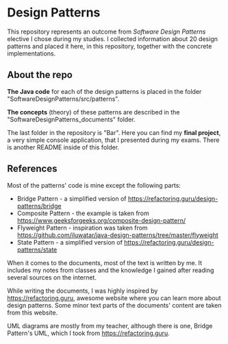 # Design Patterns

This repository represents an outcome from _Software Design Patterns_ elective I chose during my studies. I collected information about 20 design patterns and placed it here, in this repository, together with the concrete implementations.

## About the repo

**The Java code** for each of the design patterns is placed in the folder "SoftwareDesignPatterns/src/patterns".

**The concepts** (theory) of these patterns are described in the "SoftwareDesignPatterns_documents" folder.

The last folder in the repository is "Bar". Here you can find my **final project**, a very simple console application, that I presented during my exams. There is another README inside of this folder.

## References

Most of the patterns' code is mine except the following parts:
- Bridge Pattern - a simplified version of https://refactoring.guru/design-patterns/bridge
- Composite Pattern - the example is taken from https://www.geeksforgeeks.org/composite-design-pattern/
- Flyweight Pattern - inspiration was taken from https://github.com/iluwatar/java-design-patterns/tree/master/flyweight
- State Pattern - a simplified version of https://refactoring.guru/design-patterns/state

When it comes to the documents, most of the text is written by me. It includes my notes from classes and the knowledge I gained after reading several sources on the internet.

While writing the documents, I was highly inspired by https://refactoring.guru, awesome website where you can learn more about design patterns. Some minor text parts of the documents' content are taken from this website.

UML diagrams are mostly from my teacher, although there is one, Bridge Pattern's UML, which I took from https://refactoring.guru.



